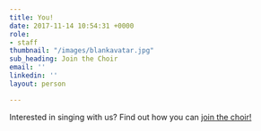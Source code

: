 ```yaml
---
title: You!
date: 2017-11-14 10:54:31 +0000
role:
- staff
thumbnail: "/images/blankavatar.jpg"
sub_heading: Join the Choir
email: ''
linkedin: ''
layout: person

---
```

Interested in singing with us? Find out how you can [join the choir!](/join/)
